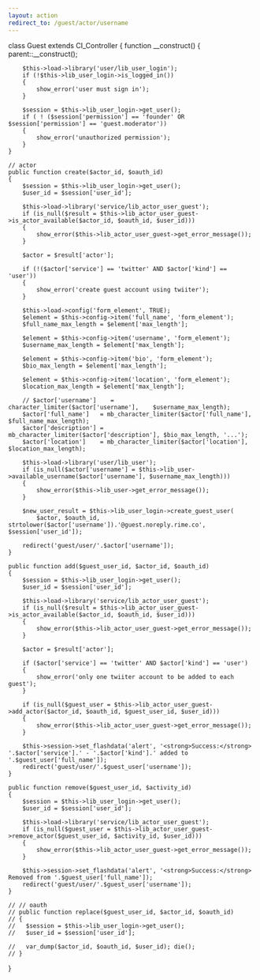 ```yaml
---
layout: action
redirect_to: /guest/actor/username
---
```

class Guest extends CI_Controller
{
    function __construct()
    {
        parent::__construct();
        
        $this->load->library('user/lib_user_login');
        if (!$this->lib_user_login->is_logged_in())
        {
            show_error('user must sign in');
        }

        $session = $this->lib_user_login->get_user();
        if ( ! ($session['permission'] == 'founder' OR $session['permission'] == 'guest.moderator'))
        {
            show_error('unauthorized permission');
        }
    }

    // actor
    public function create($actor_id, $oauth_id)
    {
        $session = $this->lib_user_login->get_user();
        $user_id = $session['user_id'];

        $this->load->library('service/lib_actor_user_guest');
        if (is_null($result = $this->lib_actor_user_guest->is_actor_available($actor_id, $oauth_id, $user_id)))
        {
            show_error($this->lib_actor_user_guest->get_error_message());
        }

        $actor = $result['actor'];

        if (!($actor['service'] == 'twitter' AND $actor['kind'] == 'user'))
        {
            show_error('create guest account using twiiter');
        }

        $this->load->config('form_element', TRUE);
        $element = $this->config->item('full_name', 'form_element');
        $full_name_max_length = $element['max_length'];

        $element = $this->config->item('username', 'form_element');
        $username_max_length = $element['max_length'];

        $element = $this->config->item('bio', 'form_element');
        $bio_max_length = $element['max_length'];

        $element = $this->config->item('location', 'form_element');
        $location_max_length = $element['max_length'];

        // $actor['username']    =    character_limiter($actor['username'],    $username_max_length);
        $actor['full_name']   = mb_character_limiter($actor['full_name'],   $full_name_max_length);
        $actor['description'] = mb_character_limiter($actor['description'], $bio_max_length, '...');
        $actor['location']    = mb_character_limiter($actor['location'],    $location_max_length);

        $this->load->library('user/lib_user');
        if (is_null($actor['username'] = $this->lib_user->available_username($actor['username'], $username_max_length)))
        {
            show_error($this->lib_user->get_error_message());
        }

        $new_user_result = $this->lib_user_login->create_guest_user(
            $actor, $oauth_id, strtolower($actor['username']).'@guest.noreply.rime.co', $session['user_id']);

        redirect('guest/user/'.$actor['username']);
    }

    public function add($guest_user_id, $actor_id, $oauth_id)
    {
        $session = $this->lib_user_login->get_user();
        $user_id = $session['user_id'];

        $this->load->library('service/lib_actor_user_guest');
        if (is_null($result = $this->lib_actor_user_guest->is_actor_available($actor_id, $oauth_id, $user_id)))
        {
            show_error($this->lib_actor_user_guest->get_error_message());
        }

        $actor = $result['actor'];

        if ($actor['service'] == 'twitter' AND $actor['kind'] == 'user')
        {
            show_error('only one twiiter account to be added to each guest');
        }

        if (is_null($guest_user = $this->lib_actor_user_guest->add_actor($actor_id, $oauth_id, $guest_user_id, $user_id)))
        {
            show_error($this->lib_actor_user_guest->get_error_message());
        }

        $this->session->set_flashdata('alert', '<strong>Success:</strong> '.$actor['service'].' - '.$actor['kind'].' added to '.$guest_user['full_name']);
        redirect('guest/user/'.$guest_user['username']);
    }

    public function remove($guest_user_id, $activity_id)
    {
        $session = $this->lib_user_login->get_user();
        $user_id = $session['user_id'];

        $this->load->library('service/lib_actor_user_guest');
        if (is_null($guest_user = $this->lib_actor_user_guest->remove_actor($guest_user_id, $activity_id, $user_id)))
        {
            show_error($this->lib_actor_user_guest->get_error_message());
        }

        $this->session->set_flashdata('alert', '<strong>Success:</strong> Removed from '.$guest_user['full_name']);
        redirect('guest/user/'.$guest_user['username']);
    }

    // // oauth
    // public function replace($guest_user_id, $actor_id, $oauth_id)
    // {
    //   $session = $this->lib_user_login->get_user();
    //   $user_id = $session['user_id'];

    //   var_dump($actor_id, $oauth_id, $user_id); die();
    // }
}